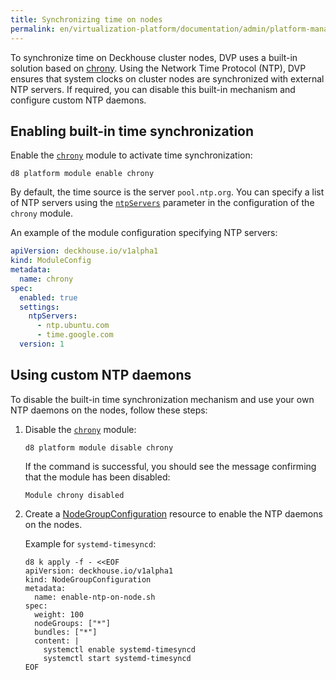 ```yaml
---
title: Synchronizing time on nodes
permalink: en/virtualization-platform/documentation/admin/platform-management/network/other/ntp.html
---
```


To synchronize time on Deckhouse cluster nodes,
DVP uses a built-in solution based on [chrony](https://chrony-project.org/).
Using the Network Time Protocol (NTP),
DVP ensures that system clocks on cluster nodes are synchronized with external NTP servers.
If required, you can disable this built-in mechanism and configure custom NTP daemons.

## Enabling built-in time synchronization

Enable the [`chrony`](/products/kubernetes-platform/documentation/v1/modules/chrony/) module to activate time synchronization:

```shell  
d8 platform module enable chrony
```

By default, the time source is the server `pool.ntp.org`.
You can specify a list of NTP servers using the [`ntpServers`](/products/kubernetes-platform/documentation/v1/modules/chrony/configuration.html#parameters-ntpservers) parameter
in the configuration of the `chrony` module.

An example of the module configuration specifying NTP servers:

```yaml
apiVersion: deckhouse.io/v1alpha1
kind: ModuleConfig
metadata:
  name: chrony
spec:
  enabled: true
  settings:
    ntpServers:
      - ntp.ubuntu.com
      - time.google.com
  version: 1
```

## Using custom NTP daemons

To disable the built-in time synchronization mechanism and use your own NTP daemons on the nodes, follow these steps:

1. Disable the [`chrony`](/products/kubernetes-platform/documentation/v1/modules/chrony/) module:

   ```shell
   d8 platform module disable chrony
   ```

   If the command is successful, you should see the message confirming that the module has been disabled:

   ```console
   Module chrony disabled
   ```

1. Create a [NodeGroupConfiguration](/modules/node-manager/cr.html#nodegroupconfiguration) resource
   to enable the NTP daemons on the nodes.

   Example for `systemd-timesyncd`:

   ```shell
   d8 k apply -f - <<EOF
   apiVersion: deckhouse.io/v1alpha1
   kind: NodeGroupConfiguration
   metadata:
     name: enable-ntp-on-node.sh
   spec:
     weight: 100
     nodeGroups: ["*"]
     bundles: ["*"]
     content: |
       systemctl enable systemd-timesyncd
       systemctl start systemd-timesyncd
   EOF
   ```
